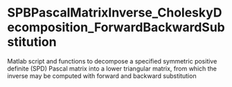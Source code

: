 # SPBPascalMatrixInverse_CholeskyDecomposition_ForwardBackwardSubstitution
Matlab script and functions to decompose a specified symmetric positive definite (SPD) Pascal matrix into a lower triangular matrix, from which the inverse may be computed with forward and backward substitution
